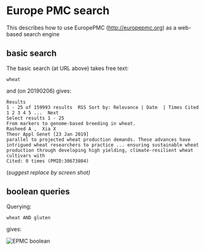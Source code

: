 # Europe PMC search

This describes how to use EuropePMC (http://europepmc.org) as a web-based search engine

## basic search

The basic search (at URL above) takes free text:
```
wheat
```
and (on 20190206) gives:
```
Results
1 - 25 of 159993 results  RSS Sort by: Relevance | Date  | Times Cited 1 2 3 4 5 ...  Next 
Select results 1 - 25 
From markers to genome-based breeding in wheat.
Rasheed A ,  Xia X  
Theor Appl Genet [23 Jan 2019]
parallel to projected wheat production demands. These advances have intrigued wheat researchers to practice ... ensuring sustainable wheat production through developing high yielding, climate-resilient wheat cultivars with
Cited: 0 times (PMID:30673804)
```
(*suggest replace by screen shot)*

## boolean queries

Querying:
```
wheat AND gluten
```
gives:

![EPMC boolean](https://github.com/petermr/tigr2ess/blob/master/epmc_wheat_query.png )
